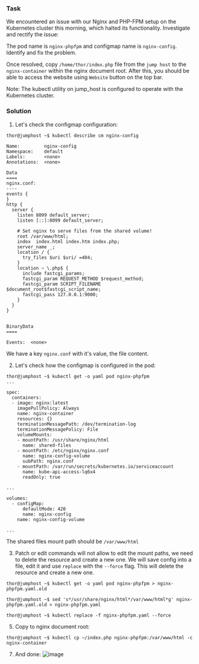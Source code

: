 ### Task
We encountered an issue with our Nginx and PHP-FPM setup on the Kubernetes cluster this morning, which halted its functionality. Investigate and rectify the issue:

The pod name is ```nginx-phpfpm``` and configmap name is ```nginx-config```. Identify and fix the problem.

Once resolved, copy ```/home/thor/index.php``` file from the ```jump host``` to the ```nginx-container``` within the nginx document root. After this, you should be able to access the website using ```Website``` button on the top bar.

Note: The kubectl utility on jump_host is configured to operate with the Kubernetes cluster.

### Solution
1. Let's check the configmap configuration:
  ```
  thor@jumphost ~$ kubectl describe cm nginx-config

  Name:         nginx-config
  Namespace:    default
  Labels:       <none>
  Annotations:  <none>
  
  Data
  ====
  nginx.conf:
  ----
  events {
  }
  http {
    server {
      listen 8099 default_server;
      listen [::]:8099 default_server;
  
      # Set nginx to serve files from the shared volume!
      root /var/www/html;
      index  index.html index.htm index.php;
      server_name _;
      location / {
        try_files $uri $uri/ =404;
      }
      location ~ \.php$ {
        include fastcgi_params;
        fastcgi_param REQUEST_METHOD $request_method;
        fastcgi_param SCRIPT_FILENAME $document_root$fastcgi_script_name;
        fastcgi_pass 127.0.0.1:9000;
      }
    }
  }
  
  
  BinaryData
  ====
  
  Events:  <none>
  ```
  We have a key ```nginx.conf``` with it's value, the file content.

  2. Let's check how the configmap is configured in the pod:
  ```
  thor@jumphost ~$ kubectl get -o yaml pod nginx-phpfpm
  ...

  spec:
    containers:
    - image: nginx:latest
      imagePullPolicy: Always
      name: nginx-container
      resources: {}
      terminationMessagePath: /dev/termination-log
      terminationMessagePolicy: File
      volumeMounts:
      - mountPath: /usr/share/nginx/html
        name: shared-files
      - mountPath: /etc/nginx/nginx.conf
        name: nginx-config-volume
        subPath: nginx.conf
      - mountPath: /var/run/secrets/kubernetes.io/serviceaccount
        name: kube-api-access-lq6x4
        readOnly: true
  
  ...
  
  volumes:
    - configMap:
        defaultMode: 420
        name: nginx-config
      name: nginx-config-volume
  
  ...
  ```
The shared files mount path should be ```/var/www/html```

3. Patch or edit commands will not allow to edit the mount paths, we need to delete the resource and create a new one.
  We will save config into a file, edit it and use ```replace``` with the ```--force``` flag. This will delete the resource and create a new one.
  ```
  thor@jumphost ~$ kubectl get -o yaml pod nginx-phpfpm > nginx-phpfpm.yaml.old
  
  thor@jumphost ~$ sed 's*/usr/share/nginx/html*/var/www/html*g' nginx-phpfpm.yaml.old > nginx-phpfpm.yaml

  thor@jumphost ~$ kubectl replace -f nginx-phpfpm.yaml --force
  ```

5. Copy to nginx document root:
  ```
  thor@jumphost ~$ kubectl cp ~/index.php nginx-phpfpm:/var/www/html -c nginx-container
  ```
7. And done:
![image](https://github.com/pipilacha/kk-solutions/assets/44210264/d1482f4c-ee7a-4b58-a820-04c6948ea15a)


